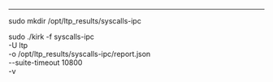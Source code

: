 ﻿

---

sudo mkdir /opt/ltp_results/syscalls-ipc

sudo ./kirk -f syscalls-ipc \
  -U ltp \
  -o /opt/ltp_results/syscalls-ipc/report.json \
  --suite-timeout 10800 \
  -v
